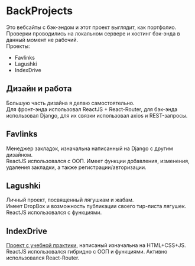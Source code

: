 # BackProjects
Это вебсайты с бэк-эндом и этот проект выглядит, как портфолио.  
Проверки проводились на локальном сервере и хостинг бэк-энда в данный момент не рабочий.  
Проекты:
- Favlinks
- Lagushki
- IndexDrive

## Дизайн и работа
Большую часть дизайна я делаю самостоятельно.  
Для фронт-энда использовал ReactJS + React-Router, для бэк-энда использовал Django, для их связки использовал axios и REST-запросы.

## Favlinks
Менеджер закладок, изначальна написанный на Django с другим дизайном.  
ReactJS использовался с ООП. Имеет функции добавления, изменения, удаления закладки, а также регистрации/авторизации.

## Lagushki
Личный проект, посвященный лягушкам и жабам.  
Имеет DropBox и возможность публикации своего тир-листа лягушек.  
ReactJS использовался с функциями.

## IndexDrive
[Проект с учебной практики](https://github.com/kaktycEvdo/indexdrive), написаный изначальна на HTML+CSS+JS.  
ReactJS использовался гибридно с ООП и функциями. Активно использовался React-Router.
